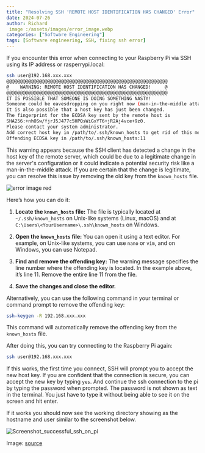 ```yaml
---
title: "Resolving SSH 'REMOTE HOST IDENTIFICATION HAS CHANGED' Error"
date: 2024-07-26
author: Richard
 image :/assets/images/error_image.webp
categories: ["Software Engineering"]
tags: [Software engineering, SSH, fixing ssh error]
---
```


If you encounter this error when connecting to your Raspberry Pi via SSH using its IP address or rasperrypi.local:

```sh
ssh user@192.168.xxx.xxx
@@@@@@@@@@@@@@@@@@@@@@@@@@@@@@@@@@@@@@@@@@@@@@@@@@@@@@@@@@@
@    WARNING: REMOTE HOST IDENTIFICATION HAS CHANGED!     @
@@@@@@@@@@@@@@@@@@@@@@@@@@@@@@@@@@@@@@@@@@@@@@@@@@@@@@@@@@@
IT IS POSSIBLE THAT SOMEONE IS DOING SOMETHING NASTY!
Someone could be eavesdropping on you right now (man-in-the-middle attack)!
It is also possible that a host key has just been changed.
The fingerprint for the ECDSA key sent by the remote host is
SHA256:+nhOSw/fjrJ5J477c5HPQsWiGxYT6+jR2Aj4vce+9z0.
Please contact your system administrator.
Add correct host key in /path/to/.ssh/known_hosts to get rid of this message.
Offending ECDSA key in /path/to/.ssh/known_hosts:11
```

This warning appears because the SSH client has detected a change in the host key of the remote server, which could be due to a legitimate change in the server's configuration or it could indicate a potential security risk like a man-in-the-middle attack. If you are certain that the change is legitimate, you can resolve this issue by removing the old key from the `known_hosts` file.

![error image red ](/RDjarbeng/assets/images/error_image.webp)

Here’s how you can do it:

1. **Locate the `known_hosts` file:**
   The file is typically located at `~/.ssh/known_hosts` on Unix-like systems (Linux, macOS) and at `C:\Users\<YourUsername>\.ssh\known_hosts` on Windows.

2. **Open the `known_hosts` file:**
   You can open it using a text editor. For example, on Unix-like systems, you can use `nano` or `vim`, and on Windows, you can use Notepad.

3. **Find and remove the offending key:**
   The warning message specifies the line number where the offending key is located. In the example above, it’s line 11. Remove the entire line 11 from the file.

4. **Save the changes and close the editor.**

Alternatively, you can use the following command in your terminal or command prompt to remove the offending key:

```sh
ssh-keygen -R 192.168.xxx.xxx
```

This command will automatically remove the offending key from the `known_hosts` file.

After doing this, you can try connecting to the Raspberry Pi again:

```sh
ssh user@192.168.xxx.xxx
```
If this works, the first time you connect, SSH will prompt you to accept the new host key. If you are confident that the connection is secure, you can accept the new key by typing `yes`. And continue the ssh connection to the pi by typing the password when prompted. The password is not shown as text in the terminal. You just have to type it without being able to see it on the screen and hit enter.

If it works you should now see the working directory showing as the hostname and user similar to the screenshot below.

![Screenshot_successful_ssh_on_pi](https://github.com/user-attachments/assets/2ddcbef2-6527-4d9e-a2e6-6b89522bdfe4)


Image: [source](https://sparwan.com/en/blogs/news/comment-resoudre-lerreur-ssh-warning-remote-host-identification-has-changed)